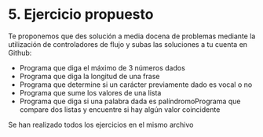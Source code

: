 # 5. Ejercicio propuesto

Te proponemos que des solución a media docena de problemas mediante la utilización de 
controladores de flujo y subas las soluciones a tu cuenta en Github:

- Programa que diga el máximo de 3 números dados
- Programa que diga la longitud de una frase
- Programa que determine si un carácter previamente dado es vocal o no
- Programa que sume los valores de una lista
- Programa que diga si una palabra dada es palíndromoPrograma que compare dos listas y encuentre si hay algún valor coincidente

Se han realizado todos los ejercicios en el mismo archivo

